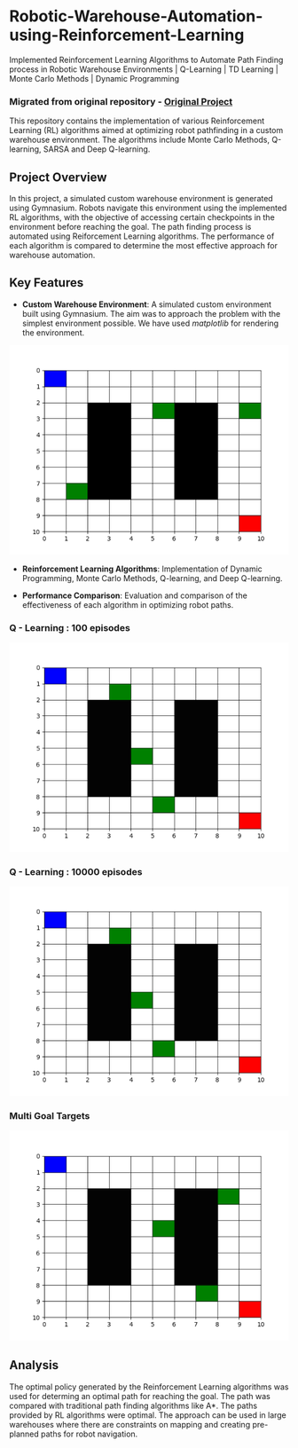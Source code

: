 # Robotic-Warehouse-Automation-using-Reinforcement-Learning
Implemented Reinforcement Learning Algorithms to Automate Path Finding process in Robotic Warehouse Environments | Q-Learning | TD Learning | Monte Carlo Methods | Dynamic Programming
### Migrated from original repository - [Original Project](https://github.com/jitesh3023/Reinforcement-Learning-Final-Project)



This repository contains the implementation of various Reinforcement Learning (RL) algorithms aimed at optimizing robot pathfinding in a custom warehouse environment. The algorithms include Monte Carlo Methods, Q-learning, SARSA and Deep Q-learning.

## Project Overview

In this project, a simulated custom warehouse environment is generated using Gymnasium. Robots navigate this environment using the implemented RL algorithms, with the objective of accessing certain checkpoints in the environment before reaching the goal. The path finding process is automated using Reiforcement Learning algorithms. The performance of each algorithm is compared to determine the most effective approach for warehouse automation.

## Key Features

- **Custom Warehouse Environment**: A simulated custom environment built using Gymnasium. The aim was to approach the problem with the simplest environment possible. We have used _matplotlib_ for rendering the environment.

![alt text](https://github.com/nrjsbudhe/Robotic-Warehouse-Automation-using-Reinforcement-Learning/blob/main/plots/Environment.png)

- **Reinforcement Learning Algorithms**: Implementation of Dynamic Programming, Monte Carlo Methods, Q-learning, and Deep Q-learning.

- **Performance Comparison**: Evaluation and comparison of the effectiveness of each algorithm in optimizing robot paths.

### Q - Learning : 100 episodes
![alt text](https://github.com/nrjsbudhe/Robotic-Warehouse-Automation-using-Reinforcement-Learning/blob/main/demo/Q_100.gif)

### Q - Learning : 10000 episodes
![alt text](https://github.com/nrjsbudhe/Robotic-Warehouse-Automation-using-Reinforcement-Learning/blob/main/demo/Q_1000.gif)

### Multi Goal Targets
![alt text](https://github.com/nrjsbudhe/Robotic-Warehouse-Automation-using-Reinforcement-Learning/blob/main/demo/MULTI_GOAL.gif)

## Analysis
The optimal policy generated by the Reinforcement Learning algorithms was used for determing an optimal path for reaching the goal. The path was compared with traditional path finding algorithms like A\*. The paths provided by RL algorithms were optimal. The approach can be used in large warehouses where there are constraints on mapping and creating pre-planned paths for robot navigation.


